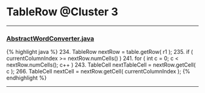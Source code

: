 # TableRow @Cluster 3

***

### [AbstractWordConverter.java](https://searchcode.com/codesearch/view/97383976/)
{% highlight java %}
234. TableRow nextRow = table.getRow( r1 );
235. if ( currentColumnIndex >= nextRow.numCells() )
241. for ( int c = 0; c < nextRow.numCells(); c++ )
243.     TableCell nextTableCell = nextRow.getCell( c );
266. TableCell nextCell = nextRow.getCell( currentColumnIndex );
{% endhighlight %}

***

